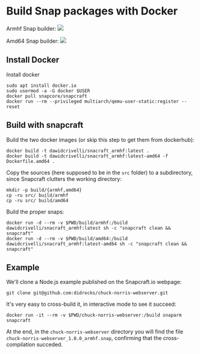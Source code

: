 # Build Snap packages with Docker

Armhf Snap builder: [![](https://images.microbadger.com/badges/image/dawidcrivelli/snapcraft_armhf.svg)](https://microbadger.com/images/dawidcrivelli/snapcraft_armhf "armhf")

Amd64 Snap builder: [![](https://images.microbadger.com/badges/image/dawidcrivelli/snapcraft_armhf:latest-amd64.svg)](https://microbadger.com/images/dawidcrivelli/snapcraft_armhf:latest-amd64 "amd64")

## Install Docker
Install docker
```
sudo apt install docker.io
sudo usermod -a -G docker $USER
docker pull snapcore/snapcraft
docker run --rm --privileged multiarch/qemu-user-static:register --reset
```

## Build with snapcraft


Build the two docker images (or skip this step to get them from dockerhub):

```
docker build -t dawidcrivelli/snacraft_armhf:latest . 
docker build -t dawidcrivelli/snacraft_armhf:latest-amd64 -f Dockerfile.amd64 .
```

Copy the sources (here supposed to be in the `src` folder) to a subdirectory, since Snapcraft clutters the working directory:
```
mkdir -p build/{armhf,amd64}
cp -ru src/ build/armhf
cp -ru src/ build/amd64
```

Build the proper snaps:
```
docker run -d --rm -v $PWD/build/armhf:/build dawidcrivelli/snacraft_armhf:latest sh -c "snapcraft clean && snapcraft"
docker run -d --rm -v $PWD/build/amd64:/build dawidcrivelli/snacraft_armhf:latest-amd64 sh -c "snapcraft clean && snapcraft"
```

## Example

We'll clone a Node.js example published on the Snapcraft.io webpage:

```
git clone git@github.com:didrocks/chuck-norris-webserver.git
```

It's very easy to cross-build it, in interactive mode to see it succeed:
```
docker run -it --rm -v $PWD/chuck-norris-webserver:/build snaparm snapcraft
```

At the end, in the `chuck-norris-webserver` directory you will find the file `chuck-norris-webserver_1.0.0_armhf.snap`, confirming that the cross-compilation succeded.
